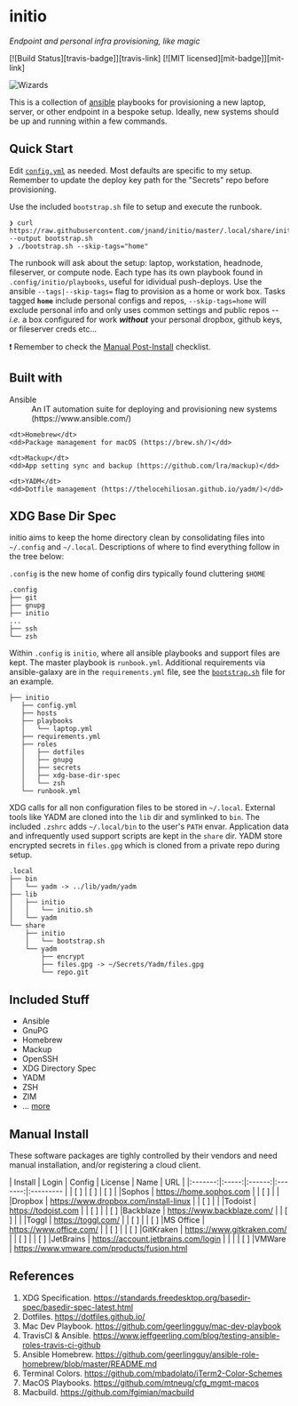 initio
=======

*Endpoint and personal infra provisioning, like magic*

[![Build Status][travis-badge]][travis-link]
[![MIT licensed][mit-badge]][mit-link]

![Wizards](https://i.giphy.com/media/5tlq0pRndGu8U/giphy.webp)


This is a collection of [ansible](https://www.ansible.com/) playbooks for provisioning a new laptop, server, or other endpoint in a bespoke setup. Ideally, new systems should be up and running within a few commands.


Quick Start
-----------

Edit [`config.yml`](.config/initio/config.yml) as needed. Most defaults are specific to my setup. Remember to update the deploy key path for the "Secrets" repo before provisioning.

Use the included `bootstrap.sh` file to setup and execute the runbook.

```
❯ curl https://raw.githubusercontent.com/jnand/initio/master/.local/share/initio/bootstrap.sh --output bootstrap.sh
❯ ./bootstrap.sh --skip-tags="home"
```

The runbook will ask about the setup: laptop, workstation, headnode, fileserver, or compute node. Each type has its own playbook found in `.config/initio/playbooks`, useful for idividual push-deploys. Use the ansible `--tags|--skip-tags=` flag to provision as a home or work box. Tasks tagged **`home`** include personal configs and repos, `--skip-tags=home` will exclude personal info and only uses common settings and public repos -- *i.e.* a box configured for work _**without**_ your personal dropbox, github keys, or fileserver creds etc... 



:exclamation: Remember to check the [Manual Post-Install](#manual-install) checklist.


Built with
-----------

<dl>
	<dt>Ansible</dt>
	<dd>An IT automation suite for deploying and provisioning new systems (https://www.ansible.com/)</dd>

	<dt>Homebrew</dt>
	<dd>Package management for macOS (https://brew.sh/)</dd>

	<dt>Mackup</dt>
	<dd>App setting sync and backup (https://github.com/lra/mackup)</dd>

	<dt>YADM</dt>
	<dd>Dotfile management (https://thelocehiliosan.github.io/yadm/)</dd>
</dl>


XDG Base Dir Spec
------------------

initio aims to keep the home directory clean by consolidating files into `~/.config` and `~/.local`. Descriptions of where to find everything follow in the tree below:

`.config` is the new home of config dirs typically found cluttering `$HOME`
```
.config
├── git
├── gnupg
├── initio
...
├── ssh
└── zsh
```

Within `.config` is `initio`, where all ansible playbooks and support files are kept. The master playbook is `runbook.yml`. Additional requirements via ansible-galaxy are in the `requirements.yml` file, see the [`bootstrap.sh`](.local/share/initio/bootstrap.sh) file for an example.
```
├── initio
   ├── config.yml
   ├── hosts
   ├── playbooks
   │   └── laptop.yml
   ├── requirements.yml
   ├── roles
   │   ├── dotfiles
   │   ├── gnupg
   │   ├── secrets
   │   ├── xdg-base-dir-spec
   │   └── zsh
   └── runbook.yml
```

XDG calls for all non configuration files to be stored in `~/.local`. External tools like YADM are cloned into the `lib` dir and symlinked to `bin`. The included `.zshrc` adds `~/.local/bin` to the user's `PATH` envar. Application data and infrequently used support scripts are kept in the `share` dir. YADM store encrypted secrets in `files.gpg` which is cloned from a private repo during setup.

```
.local
├── bin
│   └── yadm -> ../lib/yadm/yadm
├── lib
│   ├── initio
│   │   └── initio.sh
│   └── yadm
└── share
    ├── initio
    │   └── bootstrap.sh
    └── yadm
        ├── encrypt
        ├── files.gpg -> ~/Secrets/Yadm/files.gpg
        └── repo.git
```



Included Stuff
--------------

* Ansible
* GnuPG
* Homebrew
* Mackup
* OpenSSH
* XDG Directory Spec
* YADM
* ZSH
* ZIM
* ... [more](.config/MANIFEST.md)


Manual Install
--------------

These software packages are tighly controlled by their vendors and need manual installation, and/or registering a cloud client.

| Install | Login | Config | License | Name      | URL |
|:-------:|:-----:|:------:|:-------:|:--------- |
| [ ]     | [ ]   | [ ]    |         |Sophos    | https://home.sophos.com
|         | [ ]   |        |         |Dropbox   | https://www.dropbox.com/install-linux
|         | [ ]   |        |         |Todoist   | https://todoist.com
|         | [ ]   |        | [ ]     |Backblaze | https://www.backblaze.com/
|         | [ ]   |        |         |Toggl     | https://toggl.com/
|         | [ ]   |        | [ ]     |MS Office | https://www.office.com/
|         | [ ]   |        | [ ]     |GitKraken | https://www.gitkraken.com/
|         | [ ]   |        | [ ]     |JetBrains | https://account.jetbrains.com/login
|         |       |        | [ ]     |VMWare    | https://www.vmware.com/products/fusion.html

References
------------------

1. XDG Specification. https://standards.freedesktop.org/basedir-spec/basedir-spec-latest.html
2. Dotfiles. https://dotfiles.github.io/
3. Mac Dev Playbook. https://github.com/geerlingguy/mac-dev-playbook
4. TravisCI & Ansible. https://www.jeffgeerling.com/blog/testing-ansible-roles-travis-ci-github
5. Ansible Homebrew. https://github.com/geerlingguy/ansible-role-homebrew/blob/master/README.md
6. Terminal Colors. https://github.com/mbadolato/iTerm2-Color-Schemes
7. MacOS Playbooks. https://github.com/mtneug/cfg_mgmt-macos
8. Macbuild. https://github.com/fgimian/macbuild
